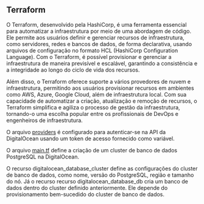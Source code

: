 ## Terraform

O Terraform, desenvolvido pela HashiCorp, é uma ferramenta essencial para automatizar a infraestrutura por meio de uma abordagem de código. Ele permite aos usuários definir e gerenciar recursos de infraestrutura, como servidores, redes e bancos de dados, de forma declarativa, usando arquivos de configuração no formato HCL (HashiCorp Configuration Language). Com o Terraform, é possível provisionar e gerenciar a infraestrutura de maneira previsível e escalável, garantindo a consistência e a integridade ao longo do ciclo de vida dos recursos.

Além disso, o Terraform oferece suporte a vários provedores de nuvem e infraestrutura, permitindo aos usuários provisionar recursos em ambientes como AWS, Azure, Google Cloud, além de infraestrutura local. Com sua capacidade de automatizar a criação, atualização e remoção de recursos, o Terraform simplifica e agiliza o processo de gestão da infraestrutura, tornando-o uma escolha popular entre os profissionais de DevOps e engenheiros de infraestrutura.

O arquivo [providers](https://github.com/JhonataAugust0/devops_nlw/blob/master/terraform/providers.tf) é configurado para autenticar-se na API da DigitalOcean usando um token de acesso fornecido como variável.

O arquivo [main.tf](https://github.com/JhonataAugust0/devops_nlw/blob/master/terraform/main.tf) define a criação de um cluster de banco de dados PostgreSQL na DigitalOcean. 

O recurso digitalocean_database_cluster define as configurações do cluster de banco de dados, como nome, versão do PostgreSQL, região e tamanho do nó. Já o recurso recurso digitalocean_database_db cria um banco de dados dentro do cluster definido anteriormente. Ele depende do provisionamento bem-sucedido do cluster de banco de dados.
